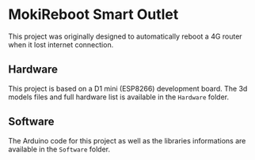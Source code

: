 # MokiReboot Smart Outlet

This project was originally designed to automatically reboot a 4G router when it lost internet connection.

## Hardware
This project is based on a D1 mini (ESP8266) development board. The 3d models files and full hardware list is available in the `Hardware` folder.

## Software
The Arduino code for this project as well as the libraries informations are available in the `Software` folder.
